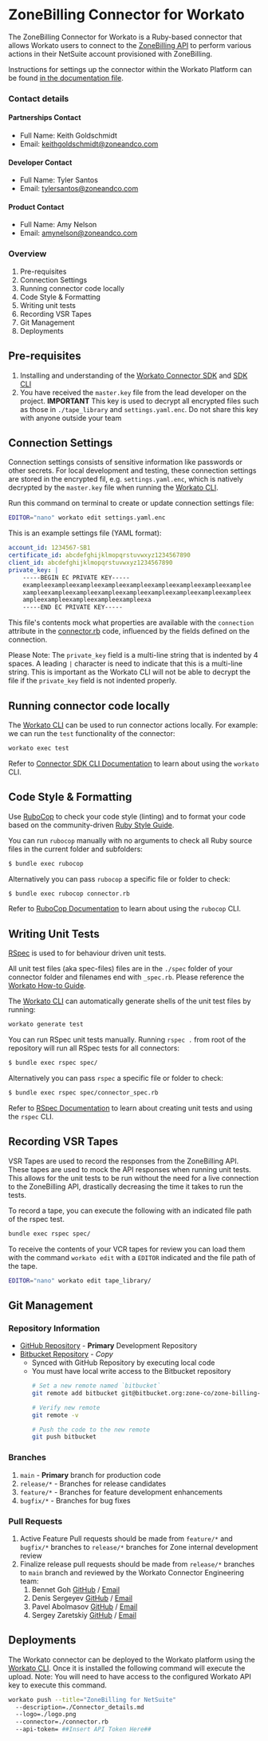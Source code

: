 # ZoneBilling Connector for Workato

The ZoneBilling Connector for Workato is a Ruby-based connector that allows Workato users to connect to the [ZoneBilling API](https://zab-docs.zoneandco.com/) to perform various actions in their NetSuite account provisioned with ZoneBilling. 

Instructions for settings up the connector within the Workato Platform can be found [in the documentation file](DOCUMENTATION.md).

### Contact details

#### Partnerships Contact
- Full Name: Keith Goldschmidt
- Email: [keithgoldschmidt@zoneandco.com](mailto:keithgoldschmidt@zoneandco.com)

#### Developer Contact
- Full Name: Tyler Santos
- Email: [tylersantos@zoneandco.com](mailto:tylersantos@zoneandco.com)

#### Product Contact
- Full Name: Amy Nelson
- Email: [amynelson@zoneandco.com](mailto:amynelson@zoneandco.com)

### Overview ###
1. Pre-requisites
2. Connection Settings
3. Running connector code locally
4. Code Style & Formatting
5. Writing unit tests
6. Recording VSR Tapes
7. Git Management
8. Deployments

## Pre-requisites
1. Installing and understanding of the [Workato Connector SDK](https://docs.workato.com/developing-connectors/sdk.html) and [SDK CLI](https://docs.workato.com/developing-connectors/sdk/cli.html#sdk-cli)
2. You have received the `master.key` file from the lead developer on the project. **IMPORTANT** This key is used to decrypt all encrypted files such as those in `./tape_library` and `settings.yaml.enc`. Do not share this key with anyone outside your team

## Connection Settings
Connection settings consists of sensitive information like passwords or other secrets. For local development and testing, these connection settings are stored in the encrypted fil, e.g. `settings.yaml.enc`, which is natively decrypted by the `master.key` file when running the [Workato CLI](https://docs.workato.com/developing-connectors/sdk/cli.html#sdk-cli).

Run this command on terminal to create or update connection settings file:

```bash
EDITOR="nano" workato edit settings.yaml.enc
```

This is an example settings file (YAML format):

```yaml
account_id: 1234567-SB1
certificate_id: abcdefghijklmopqrstuvwxyz1234567890
client_id: abcdefghijklmopqrstuvwxyz1234567890
private_key: |
    -----BEGIN EC PRIVATE KEY-----
    exampleexampleexampleexampleexampleexampleexampleexampleexamplee
    xampleexampleexampleexampleexampleexampleexampleexampleexampleex
    ampleexampleexampleexampleexampleexa
    -----END EC PRIVATE KEY-----
```

This file's contents mock what properties are available with the `connection` attribute in the [connector.rb](connector.rb) code, influenced by the fields defined on the connection.

Please Note:
The `private_key` field is a multi-line string that is indented by 4 spaces. A leading `|` character is need to indicate that this is a multi-line string. This is important as the Workato CLI will not be able to decrypt the file if the `private_key` field is not indented properly.


## Running connector code locally
The [Workato CLI](https://docs.workato.com/developing-connectors/sdk/cli.html#sdk-cli) can be used to run connector actions locally. For example: we can run the `test` functionality of the connector:

```bash
workato exec test
```

Refer to [Connector SDK CLI Documentation](https://docs.workato.com/developing-connectors/sdk/cli/guides/getting-started.html) to learn about using the `workato` CLI.

## Code Style & Formatting

Use [RuboCop](https://rubocop.org/) to check your code style (linting) and to format your code based on the community-driven [Ruby Style Guide](https://rubystyle.guide/).

You can run `rubocop` manually with no arguments to check all Ruby source files in the current folder and subfolders:

```bash
$ bundle exec rubocop
```

Alternatively you can pass `rubocop` a specific file or folder to check:

```bash
$ bundle exec rubocop connector.rb
```

Refer to [RuboCop Documentation](https://docs.rubocop.org/rubocop/1.12/usage/basic_usage.html) to learn about using the `rubocop` CLI.

## Writing Unit Tests

[RSpec](https://rspec.info/) is used to for behaviour driven unit tests.

All unit test files (aka spec-files) files are in the `./spec` folder of your connector folder and filenames end with `_spec.rb`. Please reference the [Workato How-to Guide](https://docs.workato.com/developing-connectors/sdk/cli/guides/rspec/writing_tests.html).

The [Workato CLI](https://docs.workato.com/developing-connectors/sdk/cli/guides/rspec/writing_tests.html#generating-your-tests) can automatically generate shells of the unit test files by running:

```bash
workato generate test
```

You can run RSpec unit tests manually. Running `rspec .` from root of the repository will run all RSpec tests for all connectors:

```bash
$ bundle exec rspec spec/
```

Alternatively you can pass `rspec` a specific file or folder to check:

```bash
$ bundle exec rspec spec/connector_spec.rb
```

Refer to [RSpec Documentation](https://rspec.info/documentation/3.10/rspec-core/#basic-structure) to learn about creating unit tests and using the `rspec` CLI.

## Recording VSR Tapes

VSR Tapes are used to record the responses from the ZoneBilling API. These tapes are used to mock the API responses when running unit tests. This allows for the unit tests to be run without the need for a live connection to the ZoneBilling API, drastically decreasing the time it takes to run the tests.

To record a tape, you can execute the following with an indicated file path of the rspec test.
```bash
bundle exec rspec spec/
```

To receive the contents of your VCR tapes for review you can load them with the command `workato edit` with a `EDITOR` indicated and the file path of the tape. 
```bash
EDITOR="nano" workato edit tape_library/
```

## Git Management

### Repository Information ###
* [GitHub Repository](https://github.com/Zone-Co/zonebilling-workato-connector) - **Primary** Development Repository
* [Bitbucket Repository](https://bitbucket.org/zone-co/zone-billing-workato-connector/src/master/) - _Copy_
  * Synced with GitHub Repository by executing local code
  * You must have local write access to the Bitbucket repository
    ```bash
    # Set a new remote named `bitbucket`
    git remote add bitbucket git@bitbucket.org:zone-co/zone-billing-workato-connector.git
    ```
    ```bash
    # Verify new remote
    git remote -v
    ```
    ```bash
    # Push the code to the new remote
    git push bitbucket
    ```

### Branches
1. `main` - **Primary** branch for production code
2. `release/*` - Branches for release candidates
3. `feature/*` - Branches for feature development enhancements
4. `bugfix/*` - Branches for bug fixes

### Pull Requests
1. Active Feature Pull requests should be made from `feature/*` and `bugfix/*` branches to `release/*` branches for Zone internal development review
2. Finalize release pull requests should be made from `release/*` branches to `main` branch and reviewed by the Workato Connector Engineering team:
   1. Bennet Goh [GitHub](https://github.com/bennettgo) / [Email](mailto:bennett.goh@workato.com)
   2. Denis Sergeyev [GitHub](https://github.com/den-sergeyev-workao) / [Email](mailto:denis.sergeyev@workato.com)
   3. Pavel Abolmasov [GitHub](https://github.com/pavel-workato) / [Email](mailto:pavel.abolmasov@workato.com)
   4. Sergey Zaretskiy [GitHub](https://github.com/szaretsky) / [Email](mailto:szaretsky@workato.com)

## Deployments
The Workato connector can be deployed to the Workato platform using the [Workato CLI](https://docs.workato.com/developing-connectors/sdk/cli.html#sdk-cli). 
Once it is installed the following command will execute the upload. Note: You will need to have access to the configured Workato API key to execute this command.
```bash
workato push --title="ZoneBilling for NetSuite" 
  --description=./Connector_details.md 
  --logo=./logo.png 
  --connector=./connector.rb 
  --api-token= ##Insert API Token Here##
```
